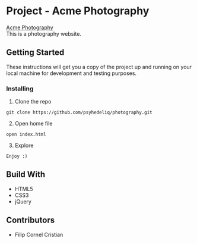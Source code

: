 # Project - Acme Photography #
[Acme Photography](https://psyhedeliq.github.io/photography/)  
This is a photography website.

## Getting Started ##
These instructions will get you a copy of the project up and running on your local machine for development and testing purposes.

### Installing ###

  1. Clone the repo  
  
    git clone https://github.com/psyhedeliq/photography.git
  
  2. Open home file  
  
    open index.html 
  
  3. Explore  
  
    Enjoy :)

## Build With ##
  * HTML5
  * CSS3
  * jQuery
  
## Contributors ##
  * Filip Cornel Cristian

